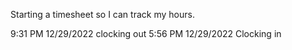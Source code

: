 Starting a timesheet so I can track my hours.


9:31 PM 12/29/2022 clocking out
5:56 PM 12/29/2022 Clocking in